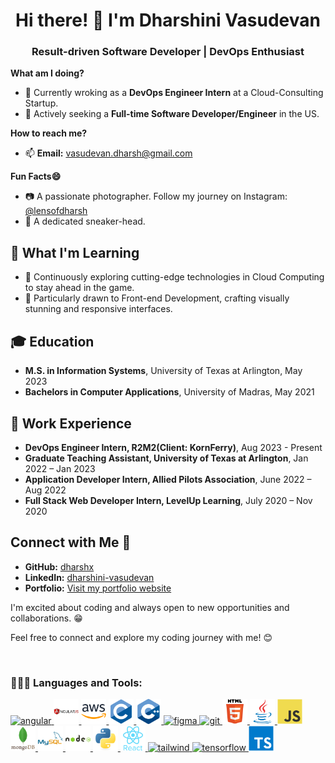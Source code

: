 <h1 align="center">Hi there! 👋 I'm Dharshini Vasudevan</h1>
<h3 align="center"> Result-driven Software Developer | DevOps Enthusiast </h3>

**What am I doing?**

- 🔭 Currently wroking as a **DevOps Engineer Intern** at a Cloud-Consulting Startup.
- 👯 Actively seeking a **Full-time Software Developer/Engineer** in the US.

**How to reach me?**

- 📫 **Email:** vasudevan.dharsh@gmail.com

**Fun Facts😄**

- 📷 A passionate photographer. Follow my journey on Instagram: [@lensofdharsh](https://www.instagram.com/lensofdharsh/)
- 👟 A dedicated sneaker-head.

<h2>🌱 What I'm Learning </h2>

- 💁 Continuously exploring cutting-edge technologies in Cloud Computing to stay ahead in the game.
- 🎨 Particularly drawn to Front-end Development, crafting visually stunning and responsive interfaces.

<h2>🎓 Education</h2>

- **M.S. in Information Systems**, University of Texas at Arlington, May 2023
- **Bachelors in Computer Applications**, University of Madras, May 2021

<h2>💼 Work Experience</h2>

- **DevOps Engineer Intern, R2M2(Client: KornFerry)**, Aug 2023 - Present
- **Graduate Teaching Assistant, University of Texas at Arlington**, Jan 2022 – Jan 2023
- **Application Developer Intern, Allied Pilots Association**, June 2022 – Aug 2022
- **Full Stack Web Developer Intern, LevelUp Learning**, July 2020 – Nov 2020

<h2>Connect with Me 🙋</h2>

- **GitHub:** [dharshx](https://github.com/dharshx)
- **LinkedIn:** [dharshini-vasudevan](https://www.linkedin.com/in/dharshini-vasudevan/)
- **Portfolio:** [Visit my portfolio website](https://dharshinivasudevan.com)

I'm excited about coding and always open to new opportunities and collaborations. 😁

Feel free to connect and explore my coding journey with me! 😊

<br><h3> 👩🏻‍💻 Languages and Tools:</h3>

<p align="left"> <a href="https://angular.io" target="_blank" rel="noreferrer"> <img src="https://angular.io/assets/images/logos/angular/angular.svg" alt="angular" width="40" height="40"/> </a> <a href="https://angular.io" target="_blank" rel="noreferrer"> <img src="https://raw.githubusercontent.com/devicons/devicon/master/icons/angularjs/angularjs-original-wordmark.svg" alt="angularjs" width="40" height="40"/> </a> <a href="https://aws.amazon.com" target="_blank" rel="noreferrer"> <img src="https://raw.githubusercontent.com/devicons/devicon/master/icons/amazonwebservices/amazonwebservices-original-wordmark.svg" alt="aws" width="40" height="40"/> </a> <a href="https://www.cprogramming.com/" target="_blank" rel="noreferrer"> <img src="https://raw.githubusercontent.com/devicons/devicon/master/icons/c/c-original.svg" alt="c" width="40" height="40"/> </a> <a href="https://www.w3schools.com/cpp/" target="_blank" rel="noreferrer"> <img src="https://raw.githubusercontent.com/devicons/devicon/master/icons/cplusplus/cplusplus-original.svg" alt="cplusplus" width="40" height="40"/> </a> <a href="https://www.figma.com/" target="_blank" rel="noreferrer"> <img src="https://www.vectorlogo.zone/logos/figma/figma-icon.svg" alt="figma" width="40" height="40"/> </a> <a href="https://git-scm.com/" target="_blank" rel="noreferrer"> <img src="https://www.vectorlogo.zone/logos/git-scm/git-scm-icon.svg" alt="git" width="40" height="40"/> </a> <a href="https://www.w3.org/html/" target="_blank" rel="noreferrer"> <img src="https://raw.githubusercontent.com/devicons/devicon/master/icons/html5/html5-original-wordmark.svg" alt="html5" width="40" height="40"/> </a> <a href="https://www.java.com" target="_blank" rel="noreferrer"> <img src="https://raw.githubusercontent.com/devicons/devicon/master/icons/java/java-original.svg" alt="java" width="40" height="40"/> </a> <a href="https://developer.mozilla.org/en-US/docs/Web/JavaScript" target="_blank" rel="noreferrer"> <img src="https://raw.githubusercontent.com/devicons/devicon/master/icons/javascript/javascript-original.svg" alt="javascript" width="40" height="40"/> </a> <a href="https://www.mongodb.com/" target="_blank" rel="noreferrer"> <img src="https://raw.githubusercontent.com/devicons/devicon/master/icons/mongodb/mongodb-original-wordmark.svg" alt="mongodb" width="40" height="40"/> </a> <a href="https://www.mysql.com/" target="_blank" rel="noreferrer"> <img src="https://raw.githubusercontent.com/devicons/devicon/master/icons/mysql/mysql-original-wordmark.svg" alt="mysql" width="40" height="40"/> </a> <a href="https://nodejs.org" target="_blank" rel="noreferrer"> <img src="https://raw.githubusercontent.com/devicons/devicon/master/icons/nodejs/nodejs-original-wordmark.svg" alt="nodejs" width="40" height="40"/> </a>  <a href="https://www.python.org" target="_blank" rel="noreferrer"> <img src="https://raw.githubusercontent.com/devicons/devicon/master/icons/python/python-original.svg" alt="python" width="40" height="40"/> </a> <a href="https://reactjs.org/" target="_blank" rel="noreferrer"> <img src="https://raw.githubusercontent.com/devicons/devicon/master/icons/react/react-original-wordmark.svg" alt="react" width="40" height="40"/> </a> <a href="https://tailwindcss.com/" target="_blank" rel="noreferrer"> <img src="https://www.vectorlogo.zone/logos/tailwindcss/tailwindcss-icon.svg" alt="tailwind" width="40" height="40"/> </a> <a href="https://www.tensorflow.org" target="_blank" rel="noreferrer"> <img src="https://www.vectorlogo.zone/logos/tensorflow/tensorflow-icon.svg" alt="tensorflow" width="40" height="40"/> </a> <a href="https://www.typescriptlang.org/" target="_blank" rel="noreferrer"> <img src="https://raw.githubusercontent.com/devicons/devicon/master/icons/typescript/typescript-original.svg" alt="typescript" width="40" height="40"/> </a> </p>





